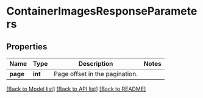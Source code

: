 # ContainerImagesResponseParameters

## Properties
Name | Type | Description | Notes
------------ | ------------- | ------------- | -------------
**page** | **int** | Page offset in the pagination. |

[[Back to Model list]](../README.md#documentation-for-models) [[Back to API list]](../README.md#documentation-for-api-endpoints) [[Back to README]](../README.md)

